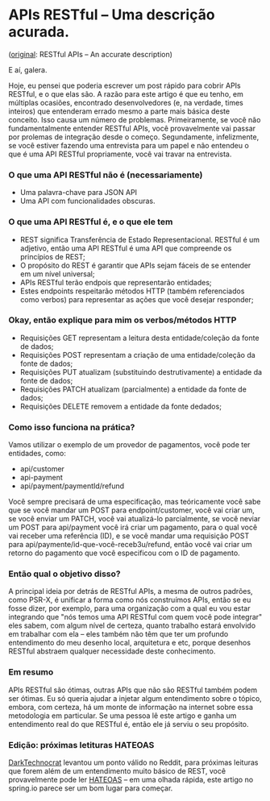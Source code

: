 # APIs RESTful – Uma descrição acurada.
([original](https://johnothecoder.uk/integration-devleopment/restful-apis-an-accurate-description/): RESTful APIs – An accurate description)

E aí, galera. 

Hoje, eu pensei que poderia escrever um post rápido para cobrir APIs RESTful, e o que elas são. A razão para este artigo é que eu tenho, em múltiplas ocasiões, encontrado desenvolvedores (e, na verdade, times inteiros) que entenderam errado mesmo a parte mais básica deste conceito. Isso causa um número de problemas. Primeiramente, se você não fundamentalmente entender RESTful APIs, você provavelmente vai passar por prolemas de integração desde o começo. Segundamente, infelizmente, se você estiver fazendo uma entrevista para um papel e não entendeu o que é uma API RESTful propriamente, você vai travar na entrevista.

### O que uma API RESTful não é (necessariamente)
- Uma palavra-chave para JSON API
- Uma API com funcionalidades obscuras.

### O que uma API RESTful é, e o que ele tem
- REST significa Transferência de Estado Representacional. RESTful é um adjetivo, então uma API RESTful é uma API que compreende os princípios de REST;
- O propósito do REST é garantir que APIs sejam fáceis de se entender em um nível universal;
- APIs RESTful terão endpois que representarão entidades;
- Estes endpoints respeitarão métodos HTTP (também referenciados como verbos) para representar as ações que você desejar responder;

### Okay, então explique para mim os verbos/métodos HTTP
- Requisições GET representam a leitura desta entidade/coleção da fonte de dados;
- Requisições POST representam a criação de uma entidade/coleção da fonte de dados;
- Requisições PUT atualizam (substituindo destrutivamente) a entidade da fonte de dados;
- Requisições PATCH atualizam (parcialmente) a entidade da fonte de dados;
- Requisições DELETE removem a entidade da fonte dedados;

### Como isso funciona na prática?
Vamos utilizar o exemplo de um provedor de pagamentos, você pode ter entidades, como:

- api/customer
- api-payment
- api/payment/paymentId/refund

Você sempre precisará de uma especificação, mas teóricamente você sabe que se você mandar um POST para endpoint/customer, você vai criar um, se você enviar um PATCH, você vai atualizá-lo parcialmente, se você neviar um POST para api/payment você irá criar um pagamento, para o qual você vai receber uma referência (ID), e se você mandar uma requisição POST para api/paymente/id-que-você-receb3u/refund, então você vai criar um retorno do pagamento que você especificou com o ID de pagamento.

### Então qual o objetivo disso?
A principal ideia por detrás de RESTful APIs, a mesma de outros padrões, como PSR-X, é unificar a forma como nós construímos APIs, então se eu fosse dizer, por exemplo, para uma organização com a qual eu vou estar integrando que "nós temos uma API RESTful com quem você pode integrar" eles sabem, com algum nível de certeza, quanto trabalho estará envolvido em trabalhar com ela – eles também não têm que ter um profundo entendimento do meu desenho local, arquitetura e etc, porque desenhos RESTful abstraem qualquer necessidade deste conhecimento.

### Em resumo
APIs RESTful são ótimas, outras APIs que não são RESTful também podem ser ótimas. Eu só queria ajudar a injetar algum entendimento sobre o tópico, embora, com certeza, há um monte de informação na internet sobre essa metodologia em particular. Se uma pessoa lê este artigo e ganha um entendimento real do que RESTful é, então ele já serviu o seu propósito.

### Edição: próximas letituras HATEOAS
[DarkTechnocrat](https://www.reddit.com/user/DarkTechnocrat) levantou um ponto válido no Reddit, para próximas leituras que forem além de um entendimento muito básico de REST, você provavelmente pode ler [HATEOAS](https://spring.io/understanding/HATEOAS) – em uma olhada rápida, este artigo no spring.io parece ser um bom lugar para começar.


